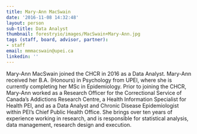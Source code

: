 ```yaml
---
title: Mary-Ann MacSwain
date: '2016-11-08 14:32:48'
layout: person
sub-title: Data Analyst
thumbnail: forestryio/images/MacSwain+Mary-Ann.jpg
tags (staff, board, advisor, partner):
- staff
email: mmmacswain@upei.ca
linkedin: ''
---
```

Mary-Ann MacSwain joined the CHCR in 2016 as a Data Analyst. Mary-Ann received her B.A. (Honours) in Psychology from UPEI, where she is currently completing her MSc in Epidemiology. Prior to joining the CHCR, Mary-Ann worked as a Research Officer for the Correctional Service of Canada’s Addictions Research Centre, a Health Information Specialist for Health PEI, and as a Data Analyst and Chronic Disease Epidemiologist within PEI’s Chief Public Health Office. She brings over ten years of experience working in research, and is responsible for statistical analysis, data management, research design and execution.